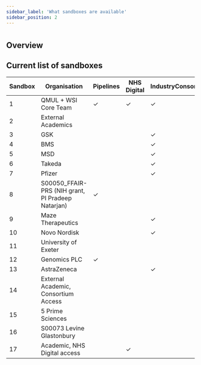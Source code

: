 ```yaml
---
sidebar_label: 'What sandboxes are available'
sidebar_position: 2
---
```


# 

## **Overview**

## Current list of sandboxes

| Sandbox | Organisation                                       | Pipelines | NHS Digital | IndustryConsortiumPriorityPeriod |
|---------|----------------------------------------------------|-----------|-------------|----------------------------------|
| 1       | QMUL + WSI Core Team                               | ✓         |  ✓          | ✓                                |
| 2       | External Academics                                 |           |             |                                  |
| 3       | GSK                                                |           |             | ✓                                |
| 4       | BMS                                                |           |             | ✓                                |
| 5       | MSD                                                |           |             | ✓                                |
| 6       | Takeda                                             |           |             | ✓                                |
| 7       | Pfizer                                             |           |             | ✓                                |
| 8       | S00050\_FFAIR-PRS (NIH grant, PI Pradeep Natarjan) | ✓         |             |                                  |
| 9       | Maze Therapeutics                                  |           |             | ✓                                |
| 10      | Novo Nordisk                                       |           |             | ✓                                |
| 11      | University of Exeter                               |           |             |                                  |
| 12      | Genomics PLC                                       | ✓         |             |                                  |
| 13      | AstraZeneca                                        |           |             | ✓                                |
| 14      | External Academic, Consortium Access               |           |             |                                  |
| 15      | 5 Prime Sciences                                   |           |             |                                  |
| 16      | S00073 Levine Glastonbury                          |           |             |                                  |
| 17      | Academic, NHS Digital access                       |           | ✓           |                                  |
